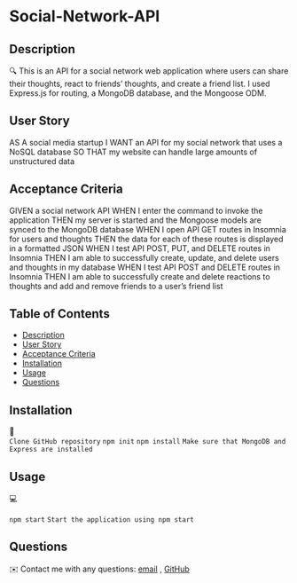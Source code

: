 # Social-Network-API

## Description

🔍 This is an API for a social network web application where users can share their thoughts, react to friends’ thoughts, and create a friend list. I used Express.js for routing, a MongoDB database, and the Mongoose ODM.


## User Story

AS A social media startup
I WANT an API for my social network that uses a NoSQL database
SO THAT my website can handle large amounts of unstructured data

## Acceptance Criteria

GIVEN a social network API
WHEN I enter the command to invoke the application
THEN my server is started and the Mongoose models are synced to the MongoDB database
WHEN I open API GET routes in Insomnia for users and thoughts
THEN the data for each of these routes is displayed in a formatted JSON
WHEN I test API POST, PUT, and DELETE routes in Insomnia
THEN I am able to successfully create, update, and delete users and thoughts in my database
WHEN I test API POST and DELETE routes in Insomnia
THEN I am able to successfully create and delete reactions to thoughts and add and remove friends to a user’s friend list

## Table of Contents
- [Description](#description)
- [User Story](#user-story)
- [Acceptance Criteria](#acceptance-criteria)
- [Installation](#installation)
- [Usage](#usage)
- [Questions](#questions)

## Installation
💾   
`Clone GitHub repository`
`npm init`
`npm install`
`Make sure that MongoDB and Express are installed `

  
## Usage 
💻   
  
`npm start`
`Start the application using npm start`



## Questions
✉️ Contact me with any questions: [email](mailto:nehailakarmel@gmail.com) , [GitHub](https://github.com/Nehailaa)<br />